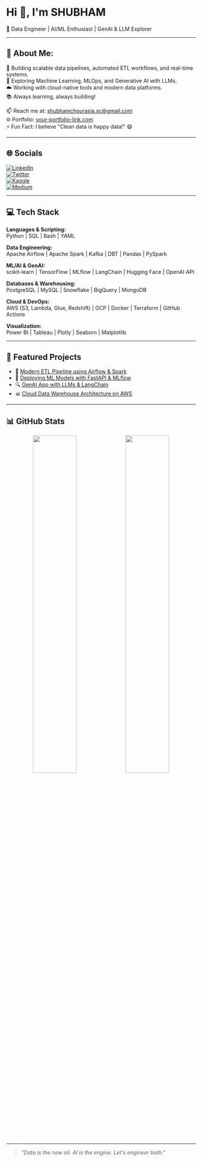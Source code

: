 # Hi 👋, I'm SHUBHAM  
🚀 Data Engineer | AI/ML Enthusiast | GenAI & LLM Explorer

---

## 💫 About Me:
🔧 Building scalable data pipelines, automated ETL workflows, and real-time systems.  
🤖 Exploring Machine Learning, MLOps, and Generative AI with LLMs.  
☁️ Working with cloud-native tools and modern data platforms.  
📚 Always learning, always building!  

📫 Reach me at: shubhamchourasia.sc@gmail.com  
🌐 Portfolio: [your-portfolio-link.com](https://your-portfolio-link.com)  
⚡ Fun Fact: I believe "Clean data is happy data!" 😄  

---

## 🌐 Socials  
[![LinkedIn](https://img.shields.io/badge/LinkedIn-blue?style=flat&logo=linkedin)](https://linkedin.com/in/yourprofile)  
[![Twitter](https://img.shields.io/badge/Twitter-1DA1F2?style=flat&logo=twitter&logoColor=white)](https://twitter.com/yourhandle)  
[![Kaggle](https://img.shields.io/badge/Kaggle-20BEFF?style=flat&logo=kaggle&logoColor=white)](https://kaggle.com/yourprofile)  
[![Medium](https://img.shields.io/badge/Medium-black?style=flat&logo=medium&logoColor=white)](https://medium.com/@yourprofile)

---

## 💻 Tech Stack

**Languages & Scripting:**  
Python | SQL | Bash | YAML  

**Data Engineering:**  
Apache Airflow | Apache Spark | Kafka | DBT | Pandas | PySpark  

**ML/AI & GenAI:**  
scikit-learn | TensorFlow | MLflow | LangChain | Hugging Face | OpenAI API  

**Databases & Warehousing:**  
PostgreSQL | MySQL | Snowflake | BigQuery | MongoDB  

**Cloud & DevOps:**  
AWS (S3, Lambda, Glue, Redshift) | GCP | Docker | Terraform | GitHub Actions  

**Visualization:**  
Power BI | Tableau | Plotly | Seaborn | Matplotlib  

---

## 🔗 Featured Projects  
- 🔄 [Modern ETL Pipeline using Airflow & Spark](https://github.com/yourusername/airflow-etl-pipeline)  
- 🤖 [Deploying ML Models with FastAPI & MLflow](https://github.com/yourusername/mlflow-deployments)  
- 🔍 [GenAI App with LLMs & LangChain](https://github.com/yourusername/genai-llm-app)  
- 📊 [Cloud Data Warehouse Architecture on AWS](https://github.com/yourusername/aws-data-pipeline)  

---

## 📊 GitHub Stats  
<p align="center">
  <img src="https://github-readme-stats.vercel.app/api?username=yourusername&show_icons=true&theme=gruvbox" width="48%" />
  <img src="https://github-readme-streak-stats.herokuapp.com/?user=yourusername&theme=gruvbox" width="48%" />
</p>

---

> *"Data is the new oil. AI is the engine. Let's engineer both."*

